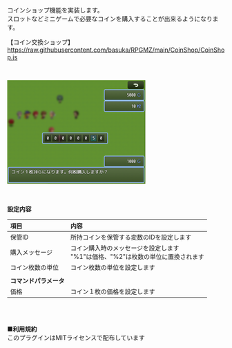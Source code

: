 コインショップ機能を実装します。</br>
スロットなどミニゲームで必要なコインを購入することが出来るようになります。</br>

【コイン交換ショップ】</br>
https://raw.githubusercontent.com/basuka/RPGMZ/main/CoinShop/CoinShop.js</br>

</br>

![Image](/CoinShop/image/image.png)</br>

</br>

<B>設定内容</B></br>

| 項目 | 内容 |
| :--- | :--- |
|保管ID|所持コインを保管する変数のIDを設定します|
|購入メッセージ|コイン購入時のメッセージを設定します</br>"%1"は価格、"%2"は枚数の単位に置換されます
|コイン枚数の単位|コイン枚数の単位を設定します|
|||
|<B>コマンドパラメータ</B>||
|価格|コイン１枚の価格を設定します|


</br>
</br>

<B>■利用規約</B></br>
このプラグインはMITライセンスで配布しています
